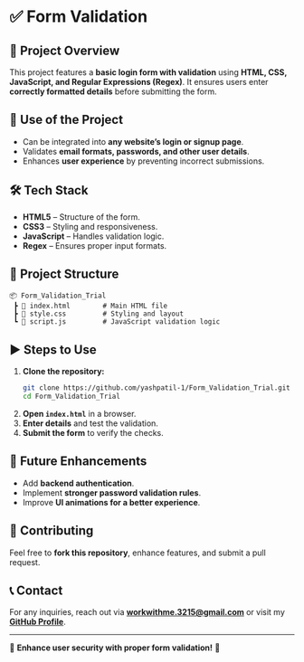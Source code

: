 # ✅ Form Validation

## 📌 Project Overview
This project features a **basic login form with validation** using **HTML, CSS, JavaScript, and Regular Expressions (Regex)**. It ensures users enter **correctly formatted details** before submitting the form.

## 🎯 Use of the Project
- Can be integrated into **any website’s login or signup page**.
- Validates **email formats, passwords, and other user details**.
- Enhances **user experience** by preventing incorrect submissions.

## 🛠️ Tech Stack

- **HTML5** – Structure of the form.
- **CSS3** – Styling and responsiveness.
- **JavaScript** – Handles validation logic.
- **Regex** – Ensures proper input formats.

## 📂 Project Structure
```
📦 Form_Validation_Trial
 ┣ 📜 index.html        # Main HTML file
 ┣ 📜 style.css         # Styling and layout
 ┗ 📜 script.js         # JavaScript validation logic
```

## ▶️ Steps to Use
1. **Clone the repository:**
   ```bash
   git clone https://github.com/yashpatil-1/Form_Validation_Trial.git
   cd Form_Validation_Trial
   ```
2. **Open `index.html`** in a browser.
3. **Enter details** and test the validation.
4. **Submit the form** to verify the checks.


## 🎯 Future Enhancements
- Add **backend authentication**.
- Implement **stronger password validation rules**.
- Improve **UI animations for a better experience**.

## 🤝 Contributing
Feel free to **fork this repository**, enhance features, and submit a pull request.


## 📞 Contact
For any inquiries, reach out via **[workwithme.3215@gmail.com](mailto:workwithme.3215@gmail.com)** or visit my **[GitHub Profile](https://github.com/yashpatil-1)**.

---
🔐 **Enhance user security with proper form validation!** 🚀
